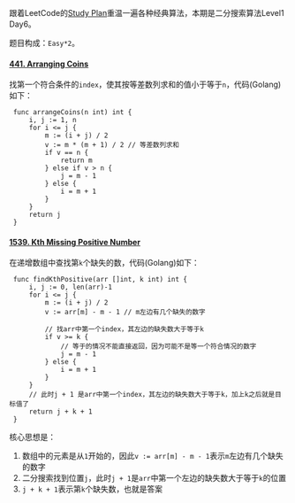 跟着LeetCode的[Study Plan](https://leetcode.com/study-plan/)重温一遍各种经典算法，本期是二分搜索算法Level1 Day6。

题目构成：`Easy*2`。

#### [441. Arranging Coins](https://leetcode.com/problems/arranging-coins/)

找第一个符合条件的`index`，使其按等差数列求和的值小于等于`n`，代码(Golang)如下：
   ```
    func arrangeCoins(n int) int {
        i, j := 1, n
        for i <= j {
            m := (i + j) / 2
            v := m * (m + 1) / 2 // 等差数列求和
            if v == n {
                return m
            } else if v > n {
                j = m - 1
            } else {
                i = m + 1
            }
        }
        return j
    }
   ```
#### [1539. Kth Missing Positive Number](https://leetcode.com/problems/kth-missing-positive-number/)

在递增数组中查找第`k`个缺失的数，代码(Golang)如下：
   ```
    func findKthPositive(arr []int, k int) int {
        i, j := 0, len(arr)-1
        for i <= j {
            m := (i + j) / 2
            v := arr[m] - m - 1 // m左边有几个缺失的数字

            // 找arr中第一个index，其左边的缺失数大于等于k
            if v >= k {
                // 等于的情况不能直接返回，因为可能不是等一个符合情况的数字
                j = m - 1
            } else {
                i = m + 1
            }
        }
        // 此时j + 1 是arr中第一个index，其左边的缺失数大于等于k，加上k之后就是目标值了
        return j + k + 1
    }
   ```
核心思想是：    
1. 数组中的元素是从`1`开始的，因此`v := arr[m] - m - 1`表示`m`左边有几个缺失的数字
2. 二分搜索找到位置`j`，此时`j + 1`是`arr`中第一个左边的缺失数大于等于`k`的位置
3. `j + k + 1`表示第`k`个缺失数，也就是答案